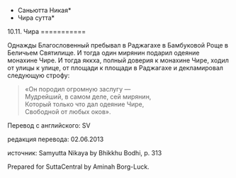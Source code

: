 * Саньютта Никая*
* Чира сутта*

10\.11\. Чира
\=\=\=\=\=\=\=\=\=\=\=

Однажды Благословенный пребывал в Раджагахе в Бамбуковой Роще в Беличьем Святилище\. И тогда один мирянин подарил одеяние монахине Чире\. И тогда яккха, полный доверия к монахине Чире, ходил от улицы к улице, от площади к площади в Раджагахе и декламировал следующую строфу:

> «Он породил огромную заслугу —  
> Мудрейший, в самом деле, сей мирянин,  
> Который только что дал одеяние Чире,  
> Свободной от любых оков»\.

Перевод с английского: SV

редакция перевода: 02\.06\.2013

источник: Samyutta Nikaya by Bhikkhu Bodhi, p\. 313

Prepared for SuttaCentral by Aminah Borg\-Luck\.